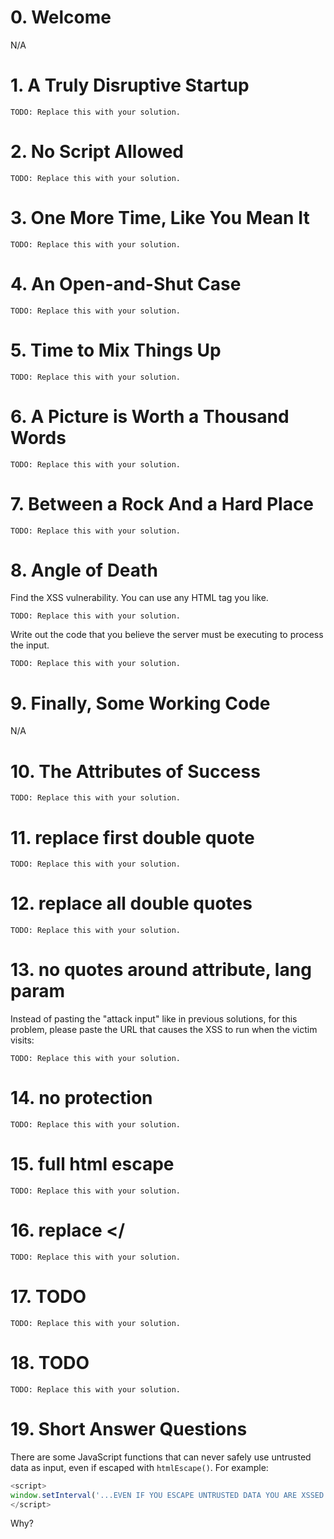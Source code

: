 # 0. Welcome

N/A

# 1. A Truly Disruptive Startup

```
TODO: Replace this with your solution.
```

# 2. No Script Allowed

```
TODO: Replace this with your solution.
```

# 3. One More Time, Like You Mean It

```
TODO: Replace this with your solution.
```

# 4. An Open-and-Shut Case

```
TODO: Replace this with your solution.
```

# 5. Time to Mix Things Up

```
TODO: Replace this with your solution.
```

# 6. A Picture is Worth a Thousand Words

```
TODO: Replace this with your solution.
```

# 7. Between a Rock And a Hard Place

```
TODO: Replace this with your solution.
```

# 8. Angle of Death

Find the XSS vulnerability. You can use any HTML tag you like.

```
TODO: Replace this with your solution.
```

Write out the code that you believe the server must be executing to process the input.

```
TODO: Replace this with your solution.
```

# 9. Finally, Some Working Code

N/A

# 10. The Attributes of Success

```
TODO: Replace this with your solution.
```

# 11. replace first double quote

```
TODO: Replace this with your solution.
```

# 12. replace all double quotes

```
TODO: Replace this with your solution.
```

# 13. no quotes around attribute, lang param

Instead of pasting the "attack input" like in previous solutions, for this
problem, please paste the URL that causes the XSS to run when the victim visits:

```
TODO: Replace this with your solution.
```

# 14. no protection

```
TODO: Replace this with your solution.
```

# 15. full html escape

```
TODO: Replace this with your solution.
```

# 16. replace </

```
TODO: Replace this with your solution.
```

# 17. TODO

```
TODO: Replace this with your solution.
```

# 18. TODO

```
TODO: Replace this with your solution.
```

# 19. Short Answer Questions

There are some JavaScript functions that can never safely use untrusted data as input, even if escaped with `htmlEscape()`. For example:

```js
<script>
window.setInterval('...EVEN IF YOU ESCAPE UNTRUSTED DATA YOU ARE XSSED HERE...');
</script>
```

Why?
